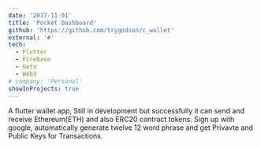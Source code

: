 ```yaml
---
date: '2017-11-01'
title: 'Pocket Dashboard'
github: 'https://github.com/trygodson/c_wallet'
external: '#'
tech:
  - Flutter
  - Firebase
  - Getx
  - Web3
# company: 'Personal'
showInProjects: true
---
```


A flutter wallet app, Still in development but successfully it can send and receive Ethereum(ETH) and also ERC20 contract tokens. Sign up with google, automatically generate twelve 12 word phrase and get Privavte and Public Keys for Transactions.
